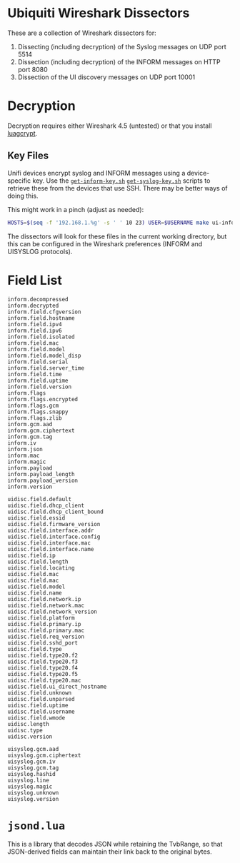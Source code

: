 # Ubiquiti Wireshark Dissectors

These are a collection of Wireshark dissectors for:

1. Dissecting (including decryption) of the Syslog messages on UDP port 5514
2. Dissection (including decryption) of the INFORM messages on HTTP port 8080
3. Dissection of the UI discovery messages on UDP port 10001

# Decryption

Decryption requires either Wireshark 4.5 (untested) or that you install [luagcrypt](https://github.com/Lekensteyn/luagcrypt).

## Key Files

Unifi devices encrypt syslog and INFORM messages using a device-specific key.
Use the
[`get-inform-key.sh`](get-inform-key.sh)
[`get-syslog-key.sh`](get-syslog-key.sh)
scripts to retrieve these from the devices that use SSH.
There may be better ways of doing this.

This might work in a pinch (adjust as needed):

```sh
HOSTS=$(seq -f '192.168.1.%g' -s ' ' 10 23) USER=$USERNAME make ui-inform-keys.txt ui-syslog-keys.sh
```

The dissectors will look for these files in the current working directory, but this can be configured
in the Wireshark preferences (INFORM and UISYSLOG protocols).

# Field List

```
inform.decompressed
inform.decrypted
inform.field.cfgversion
inform.field.hostname
inform.field.ipv4
inform.field.ipv6
inform.field.isolated
inform.field.mac
inform.field.model
inform.field.model_disp
inform.field.serial
inform.field.server_time
inform.field.time
inform.field.uptime
inform.field.version
inform.flags
inform.flags.encrypted
inform.flags.gcm
inform.flags.snappy
inform.flags.zlib
inform.gcm.aad
inform.gcm.ciphertext
inform.gcm.tag
inform.iv
inform.json
inform.mac
inform.magic
inform.payload
inform.payload_length
inform.payload_version
inform.version

uidisc.field.default
uidisc.field.dhcp_client
uidisc.field.dhcp_client_bound
uidisc.field.essid
uidisc.field.firmware_version
uidisc.field.interface.addr
uidisc.field.interface.config
uidisc.field.interface.mac
uidisc.field.interface.name
uidisc.field.ip
uidisc.field.length
uidisc.field.locating
uidisc.field.mac
uidisc.field.mac
uidisc.field.model
uidisc.field.name
uidisc.field.network.ip
uidisc.field.network.mac
uidisc.field.network_version
uidisc.field.platform
uidisc.field.primary.ip
uidisc.field.primary.mac
uidisc.field.req_version
uidisc.field.sshd_port
uidisc.field.type
uidisc.field.type20.f2
uidisc.field.type20.f3
uidisc.field.type20.f4
uidisc.field.type20.f5
uidisc.field.type20.mac
uidisc.field.ui_direct_hostname
uidisc.field.unknown
uidisc.field.unparsed
uidisc.field.uptime
uidisc.field.username
uidisc.field.wmode
uidisc.length
uidisc.type
uidisc.version

uisyslog.gcm.aad
uisyslog.gcm.ciphertext
uisyslog.gcm.iv
uisyslog.gcm.tag
uisyslog.hashid
uisyslog.line
uisyslog.magic
uisyslog.unknown
uisyslog.version
```

# `jsond.lua`

This is a library that decodes JSON while retaining the TvbRange, so that JSON-derived fields can
maintain their link back to the original bytes.
